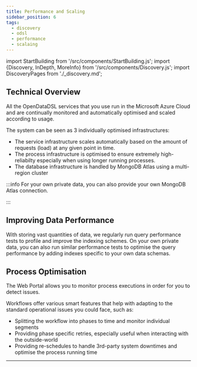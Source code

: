 ```yaml
---
title: Performance and Scaling
sidebar_position: 6
tags:
  - discovery
  - odsl
  - performance
  - scalaing
---
```

import StartBuilding from '/src/components/StartBuilding.js';
import {Discovery, InDepth, MoreInfo} from '/src/components/Discovery.js';
import DiscoveryPages from './_discovery.md';

<Discovery text="This discovery guide gives an overview of the infrastructure that powers OpenDataDSL and the options available for you to optimise performance." />

## Technical Overview
All the OpenDataDSL services that you use run in the Microsoft Azure Cloud and are continually monitored and automatically optimised and scaled according to usage.

The system can be seen as 3 individually optimised infrastructures:  
* The service infrastructure scales automatically based on the amount of requests (load) at any given point in time.
* The process infrastructure is optimised to ensure extremely high-reliabilty especially when using longer running processes.
* The database infrastructure is handled by MongoDB Atlas using a multi-region cluster

:::info
For your own private data, you can also provide your own MongoDB Atlas connection.

<MoreInfo href="/docs/it/database" />
:::  


## Improving Data Performance
With storing vast quantities of data, we regularly run query performance tests to profile and improve the indexing schemes.
On your own private data, you can also run similar performance tests to optimise the query performance by adding indexes specific to your own data schemas.

## Process Optimisation
The Web Portal allows you to monitor process executions in order for you to detect issues.

Workflows offer various smart features that help with adapting to the standard operational issues you could face, such as:
* Splitting the workflow into phases to time and monitor individual segments
* Providing phase specific retries, especially useful when interacting with the outside-world
* Providing re-schedules to handle 3rd-party system downtimes and optimise the process running time  

<InDepth href="/docs/odsl/dm/workflow" />

---

<StartBuilding />